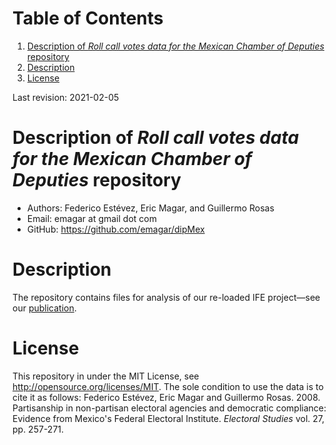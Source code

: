 
# Table of Contents

1.  [Description of *Roll call votes data for the Mexican Chamber of Deputies* repository](#org0c151d8)
2.  [Description](#org64e785a)
3.  [License](#org4c68763)

Last revision: 2021-02-05


<a id="org0c151d8"></a>

# Description of *Roll call votes data for the Mexican Chamber of Deputies* repository

-   Authors: Federico Estévez, Eric Magar, and Guillermo Rosas
-   Email: emagar at gmail dot com
-   GitHub: <https://github.com/emagar/dipMex>


<a id="org64e785a"></a>

# Description

The repository contains files for analysis of our re-loaded IFE project&#x2014;see our [publication](https://github.com/emagar/ep3/blob/master/lecturas/EstevezMagarRosasIfeElecStud2008.pdf). 


<a id="org4c68763"></a>

# License

This repository in under the MIT License, see <http://opensource.org/licenses/MIT>. The sole condition to use the data is to cite it as follows: Federico Estévez, Eric Magar and Guillermo Rosas. 2008. Partisanship in non-partisan electoral agencies and democratic compliance: Evidence from Mexico's Federal Electoral Institute. *Electoral Studies* vol. 27, pp. 257-271.

